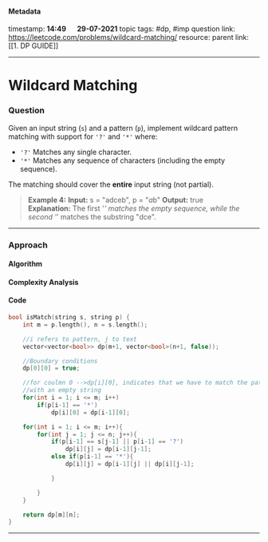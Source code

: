 #### Metadata

timestamp: **14:49**  &emsp;  **29-07-2021**
topic tags: #dp, #imp
question link: https://leetcode.com/problems/wildcard-matching/
resource:
parent link: [[1. DP GUIDE]]

---

# Wildcard Matching

### Question

Given an input string (`s`) and a pattern (`p`), implement wildcard pattern matching with support for `'?'` and `'*'` where:

-   `'?'` Matches any single character.
-   `'*'` Matches any sequence of characters (including the empty sequence).

The matching should cover the **entire** input string (not partial).

>**Example 4:**
**Input:** s = "adceb", p = "*a*b"
**Output:** true
**Explanation:** The first '*' matches the empty sequence, while the second '*' matches the substring "dce".

---


### Approach

#### Algorithm

#### Complexity Analysis

#### Code

``` cpp
bool isMatch(string s, string p) {
	int m = p.length(), n = s.length();

	//i refers to pattern, j to text
	vector<vector<bool>> dp(m+1, vector<bool>(n+1, false));

	//Boundary conditions
	dp[0][0] = true;

	//for coulmn 0 -->dp[i][0], indicates that we have to match the pattern 
	//with an empty string
	for(int i = 1; i <= m; i++)
		if(p[i-1] == '*')
			dp[i][0] = dp[i-1][0];

	for(int i = 1; i <= m; i++){
		for(int j = 1; j <= n; j++){
			if(p[i-1] == s[j-1] || p[i-1] == '?')
				dp[i][j] = dp[i-1][j-1];
			else if(p[i-1] == '*'){
				dp[i][j] = dp[i-1][j] || dp[i][j-1];

			}

		}
	}

	return dp[m][n];
}

```

---


